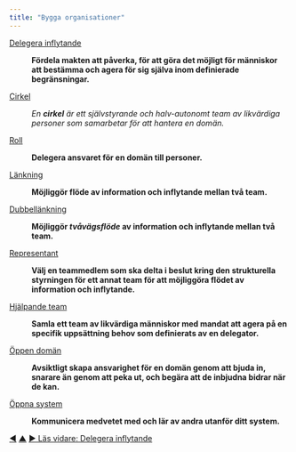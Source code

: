 ```yaml
---
title: "Bygga organisationer"
---
```



<dl>

  <dt><a href="delegate-influence.html">Delegera inflytande</a></dt>
  <dd><p><strong>Fördela makten att påverka, för att göra det möjligt för människor att bestämma och agera för sig själva inom definierade begränsningar.</strong></p></dd>

  <dt><a href="circle.html">Cirkel</a></dt>
  <dd><p><em>En <strong>cirkel</strong> är ett självstyrande och halv-autonomt team av likvärdiga personer som samarbetar för att hantera en domän.</em></p></dd>

  <dt><a href="role.html">Roll</a></dt>
  <dd><p><strong>Delegera ansvaret för en domän till personer.</strong></p></dd>

  <dt><a href="linking.html">Länkning</a></dt>
  <dd><p><strong>Möjliggör flöde av information och inflytande mellan två team.</strong></p></dd>

  <dt><a href="double-linking.html">Dubbellänkning</a></dt>
  <dd><p><strong>Möjliggör <em>tvåvägsflöde</em> av information och inflytande mellan två team.</strong></p></dd>

  <dt><a href="representative.html">Representant</a></dt>
  <dd><p><strong>Välj en teammedlem som ska delta i beslut kring den strukturella styrningen för ett annat team för att möjliggöra flödet av information och inflytande.</strong></p></dd>

  <dt><a href="helping-team.html">Hjälpande team</a></dt>
  <dd><p><strong>Samla ett team av likvärdiga människor med mandat att agera på en specifik uppsättning behov som definierats av en delegator.</strong></p></dd>

  <dt><a href="open-domain.html">Öppen domän</a></dt>
  <dd><p><strong>Avsiktligt skapa ansvarighet för en domän genom att bjuda in, snarare än genom att peka ut, och begära att de inbjudna bidrar när de kan.</strong></p></dd>

  <dt><a href="open-systems.html">Öppna system</a></dt>
  <dd><p><strong>Kommunicera medvetet med och lär av andra utanför ditt system.</strong></p></dd>
</dl>



<div class="bottom-nav">
<a href="bylaws.html" title="Tillbaka till: Stadgar">◀</a> <a href="patterns.html" title="Upp: Mönstren">▲</a> <a href="delegate-influence.html" title="Läs vidare: Delegera inflytande">▶ Läs vidare: Delegera inflytande</a>
</div>


<script type="text/javascript">
Mousetrap.bind('g n', function() {
    window.location.href = 'delegate-influence.html';
    return false;
});
</script>


